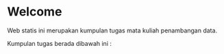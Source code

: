 # Welcome 

Web statis ini merupakan kumpulan tugas mata kuliah penambangan data.

Kumpulan tugas berada dibawah ini :
```{tableofcontents}
```
